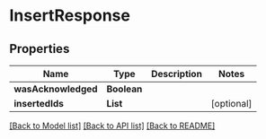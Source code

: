 # InsertResponse
## Properties

Name | Type | Description | Notes
------------ | ------------- | ------------- | -------------
**wasAcknowledged** | **Boolean** |  | 
**insertedIds** | **List** |  | [optional] 

[[Back to Model list]](../README.md#documentation-for-models) [[Back to API list]](../README.md#documentation-for-api-endpoints) [[Back to README]](../README.md)

